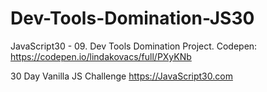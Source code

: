 # Dev-Tools-Domination-JS30

JavaScript30 - 09. Dev Tools Domination Project. Codepen: https://codepen.io/lindakovacs/full/PXyKNb </br> 

30 Day Vanilla JS Challenge https://JavaScript30.com
